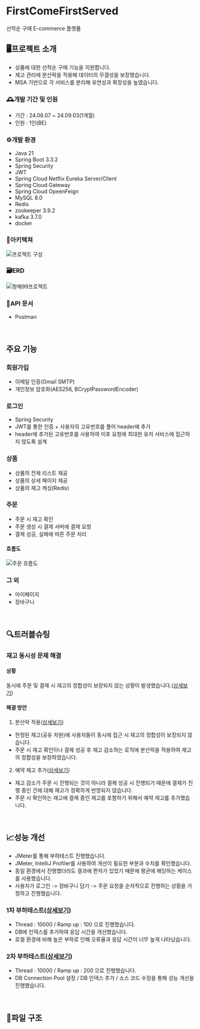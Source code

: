 # FirstComeFirstServed
선착순 구매 E-commerce 플랫폼

## 🖥️프로젝트 소개
- 상품에 대한 선착순 구매 기능을 지원합니다.
- 재고 관리에 분산락을 적용해 데이터의 무결성을 보장했습니다.
- MSA 기반으로 각 서비스를 분리해 유연성과 확장성을 높였습니다.
  
### 🕰️개발 기간 및 인원
- 기간 : 24.08.07 ~ 24.09.03(1개월)
- 인원 : 1인(BE)
### ⚙️개발 환경
- Java 21
- Spring Boot 3.3.2
- Spring Security
- JWT
- Spring Cloud Netflix Eureka Server/Client
- Spring Cloud Gateway
- Spring Cloud OpeenFeign
- MySQL 8.0
- Redis
- zookeeper 3.9.2
- kafka 3.7.0
- docker
### 🔧아키텍쳐
![프로젝트 구성](https://github.com/user-attachments/assets/4a2119e9-a5ce-442f-b811-3b462aa38fb2)
### 🗃️ERD
![항해99프로젝트](https://github.com/user-attachments/assets/4f50654d-a5f2-43d1-aebb-9c52e02f7c90)
### 📜API 문서
- Postman
<br>

## 주요 기능
### 회원가입
- 이메일 인증(Gmail SMTP)
- 개인정보 암호화(AES256, BCryptPasswordEncoder)

### 로그인
- Spring Security
- JWT를 통한 인증 + 사용자의 고유번호를 풀어 header에 추가
- header에 추가된 고유번호를 사용하여 이후 요청에 최대한 유저 서비스에 접근하지 않도록 설계

### 상품
- 상품의 전체 리스트 제공
- 상품의 상세 페이지 제공
- 상품의 재고 캐싱(Redis)

### 주문
- 주문 시 재고 확인
- 주문 생성 시 결제 서버에 결제 요청
- 결제 성공, 실패에 따른 주문 처리
#### 흐름도
![주문 흐름도](https://github.com/user-attachments/assets/bdb5804b-9b5b-4ad0-99eb-86da308c580a)

### 그 외
- 마이페이지
- 장바구니
<br>

## 🔍트러블슈팅
### 재고 동시성 문제 해결
#### 상황
동시에 주문 및 결제 시 재고의 정합성이 보장되지 않는 상황이 발생했습니다.([상세보기](https://www.notion.so/1-114e1a8b341b4a498e0a8c57887d2d13))
#### 해결 방안
1. 분산락 적용([상세보기](https://www.notion.so/2-Redis-01677c4b466044138e20ea07bdf660f6))
- 한정된 재고(공유 자원)에 사용자들이 동시에 접근 시 재고의 정합성이 보장되지 않습니다.
- 주문 시 재고 확인이나 결제 성공 후 재고 감소하는 로직에 분산락을 적용하여 재고의 정합성을 보장하였습니다.

2. 예약 재고 추가([상세보기](https://www.notion.so/3-9763cb91d21b4453a12a6f7ead28b803))
- 재고 감소가 주문 시 진행되는 것이 아니라 결제 성공 시 진행되기 때문에 결제가 진행 중인 건에 대해 재고가 정확하게 반영되지 않습니다.
- 주문 시 확인하는 재고에 결제 중인 재고를 포함하기 위해서 예약 재고를 추가했습니다.
<br>

## 📈성능 개선
- JMeter를 통해 부하테스트 진행했습니다.
- JMeter, IntelliJ Profiler를 사용하여 개선이 필요한 부분과 수치를 확인했습니다.
- 동일 환경에서 진행했더라도 결과에 편차가 있었기 때문에 평균에 해당하는 케이스를 사용했습니다.
- 사용자가 로그인 -> 장바구니 담기 -> 주문 요청을 순차적으로 진행하는 상황을 가정하고 진행했습니다.
### 1차 부하테스트([상세보기](https://www.notion.so/1-2bc289254d3342eaa3859d9c1a945bde))
- Thread : 10000 / Ramp up : 100 으로 진행했습니다.
- DB에 인덱스를 추가하여 응답 시간을 개선했습니다.
- 로컬 환경에 비해 높은 부하로 인해 오류율과 응답 시간이 너무 높게 나타났습니다.

### 2차 부하테스트([상세보기](https://www.notion.so/2-492bb91a9cdd4616a821b6b083029b88))
- Thread : 10000 / Ramp up : 200 으로 진행했습니다.
- DB Connection Pool 설정 / DB 인덱스 추가 / 소스 코드 수정을 통해 성능 개선을 진행했습니다.

<br>

## 📂파일 구조
